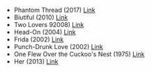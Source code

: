 - Phantom Thread (2017) [Link](https://www.imdb.com/title/tt5776858/)
- Biutiful (2010) [Link](https://www.imdb.com/title/tt1164999/)
- Two Lovers 92008) [Link](https://www.imdb.com/title/tt1103275/)
- Head-On (2004) [Link](https://www.imdb.com/title/tt0347048/)
- Frida (2002) [Link](https://www.imdb.com/title/tt0120679/)
- Punch-Drunk Love (2002) [Link](https://www.imdb.com/title/tt0272338/)
- One Flew Over the Cuckoo's Nest (1975) [Link](https://www.imdb.com/title/tt0073486/)
- Her (2013) [Link](https://m.imdb.com/title/tt1798709/)
